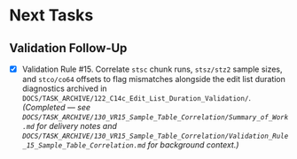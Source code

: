 # Next Tasks

## Validation Follow-Up

- [x] Validation Rule #15. Correlate `stsc` chunk runs, `stsz/stz2` sample sizes, and `stco/co64` offsets to flag mismatches alongside the edit list duration diagnostics archived in `DOCS/TASK_ARCHIVE/122_C14c_Edit_List_Duration_Validation/`. *(Completed — see `DOCS/TASK_ARCHIVE/130_VR15_Sample_Table_Correlation/Summary_of_Work.md` for delivery notes and `DOCS/TASK_ARCHIVE/130_VR15_Sample_Table_Correlation/Validation_Rule_15_Sample_Table_Correlation.md` for background context.)*
